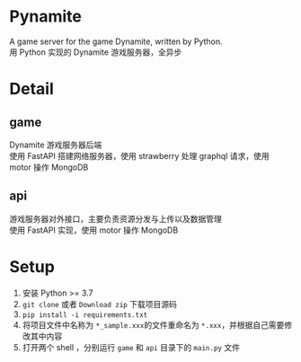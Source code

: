 # Pynamite
A game server for the game Dynamite, written by Python.   
用 Python 实现的 Dynamite 游戏服务器，全异步
# Detail
## game
Dynamite 游戏服务器后端  
使用 FastAPI 搭建网络服务器，使用 strawberry 处理 graphql 请求，使用 motor 操作 MongoDB
## api
游戏服务器对外接口，主要负责资源分发与上传以及数据管理  
使用 FastAPI 实现，使用 motor 操作 MongoDB
# Setup
1. 安装 Python >= 3.7  
2. `git clone` 或者 `Download zip` 下载项目源码  
3. `pip install -i requirements.txt`  
4. 将项目文件中名称为 `*_sample.xxx`的文件重命名为 `*.xxx`，并根据自己需要修改其中内容  
5. 打开两个 shell ，分别运行 `game` 和 `api` 目录下的 `main.py` 文件  